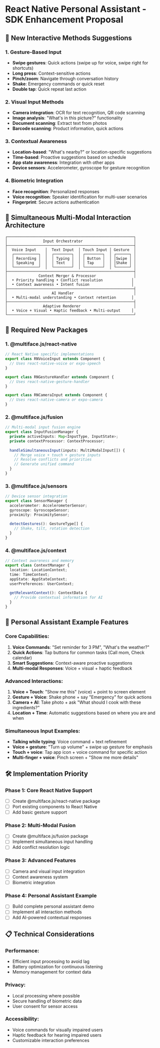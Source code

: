 # React Native Personal Assistant - SDK Enhancement Proposal

## 🚀 New Interactive Methods Suggestions

### 1. **Gesture-Based Input**
- **Swipe gestures**: Quick actions (swipe up for voice, swipe right for shortcuts)
- **Long press**: Context-sensitive actions
- **Pinch/zoom**: Navigate through conversation history
- **Shake**: Emergency commands or quick reset
- **Double tap**: Quick repeat last action

### 2. **Visual Input Methods**
- **Camera integration**: OCR for text recognition, QR code scanning
- **Image analysis**: "What's in this picture?" functionality
- **Document scanning**: Extract text from photos
- **Barcode scanning**: Product information, quick actions

### 3. **Contextual Awareness**
- **Location-based**: "What's nearby?" or location-specific suggestions
- **Time-based**: Proactive suggestions based on schedule
- **App state awareness**: Integration with other apps
- **Device sensors**: Accelerometer, gyroscope for gesture recognition

### 4. **Biometric Integration**
- **Face recognition**: Personalized responses
- **Voice recognition**: Speaker identification for multi-user scenarios
- **Fingerprint**: Secure actions authentication

## 🔄 Simultaneous Multi-Modal Interaction Architecture

```
┌─────────────────────────────────────────────────────────┐
│                Input Orchestrator                       │
├─────────────────────────────────────────────────────────┤
│  Voice Input    │  Text Input  │ Touch Input │ Gesture  │
│  ┌───────────┐  │  ┌────────┐  │ ┌────────┐  │ ┌──────┐ │
│  │ Recording │  │  │ Typing │  │ │ Button │  │ │Swipe │ │
│  │ Speaking  │  │  │ Text   │  │ │ Tap    │  │ │Shake │ │
│  └───────────┘  │  └────────┘  │ └────────┘  │ └──────┘ │
├─────────────────────────────────────────────────────────┤
│              Context Merger & Processor                 │
│  • Priority handling • Conflict resolution             │
│  • Context awareness • Intent fusion                   │
├─────────────────────────────────────────────────────────┤
│                    AI Handler                           │
│  • Multi-modal understanding • Context retention       │
├─────────────────────────────────────────────────────────┤
│                Adaptive Renderer                        │
│  • Voice + Visual • Haptic feedback • Multi-output     │
└─────────────────────────────────────────────────────────┘
```

## 📱 Required New Packages

### 1. **@multiface.js/react-native**
```typescript
// React Native specific implementations
export class RNVoiceInput extends Component {
  // Uses react-native-voice or expo-speech
}

export class RNGestureHandler extends Component {
  // Uses react-native-gesture-handler
}

export class RNCameraInput extends Component {
  // Uses react-native-camera or expo-camera
}
```

### 2. **@multiface.js/fusion**
```typescript
// Multi-modal input fusion engine
export class InputFusionManager {
  private activeInputs: Map<InputType, InputState>;
  private contextProcessor: ContextProcessor;
  
  handleSimultaneousInput(inputs: MultiModalInput[]) {
    // Merge voice + touch + gesture inputs
    // Resolve conflicts and priorities
    // Generate unified command
  }
}
```

### 3. **@multiface.js/sensors**
```typescript
// Device sensor integration
export class SensorManager {
  accelerometer: AccelerometerSensor;
  gyroscope: GyroscopeSensor;
  proximity: ProximitySensor;
  
  detectGestures(): GestureType[] {
    // Shake, tilt, rotation detection
  }
}
```

### 4. **@multiface.js/context**
```typescript
// Context awareness and memory
export class ContextManager {
  location: LocationContext;
  time: TimeContext;
  appState: AppStateContext;
  userPreferences: UserContext;
  
  getRelevantContext(): ContextData {
    // Provide contextual information for AI
  }
}
```

## 🎯 Personal Assistant Example Features

### **Core Capabilities:**
1. **Voice Commands**: "Set reminder for 3 PM", "What's the weather?"
2. **Quick Actions**: Tap buttons for common tasks (Call mom, Check calendar)
3. **Smart Suggestions**: Context-aware proactive suggestions
4. **Multi-modal Responses**: Voice + visual + haptic feedback

### **Advanced Interactions:**
1. **Voice + Touch**: "Show me this" (voice) + point to screen element
2. **Gesture + Voice**: Shake phone + say "Emergency" for quick actions
3. **Camera + AI**: Take photo + ask "What should I cook with these ingredients?"
4. **Location + Time**: Automatic suggestions based on where you are and when

### **Simultaneous Input Examples:**
- **Talking while typing**: Voice command + text refinement
- **Voice + gesture**: "Turn up volume" + swipe up gesture for emphasis
- **Touch + voice**: Tap app icon + voice command for specific action
- **Multi-finger + voice**: Pinch screen + "Show me more details"

## 🛠️ Implementation Priority

### Phase 1: Core React Native Support
- [ ] Create @multiface.js/react-native package
- [ ] Port existing components to React Native
- [ ] Add basic gesture support

### Phase 2: Multi-Modal Fusion
- [ ] Create @multiface.js/fusion package
- [ ] Implement simultaneous input handling
- [ ] Add conflict resolution logic

### Phase 3: Advanced Features
- [ ] Camera and visual input integration
- [ ] Context awareness system
- [ ] Biometric integration

### Phase 4: Personal Assistant Example
- [ ] Build complete personal assistant demo
- [ ] Implement all interaction methods
- [ ] Add AI-powered contextual responses

## 📋 Technical Considerations

### **Performance:**
- Efficient input processing to avoid lag
- Battery optimization for continuous listening
- Memory management for context data

### **Privacy:**
- Local processing where possible
- Secure handling of biometric data
- User consent for sensor access

### **Accessibility:**
- Voice commands for visually impaired users
- Haptic feedback for hearing impaired users
- Customizable interaction preferences
